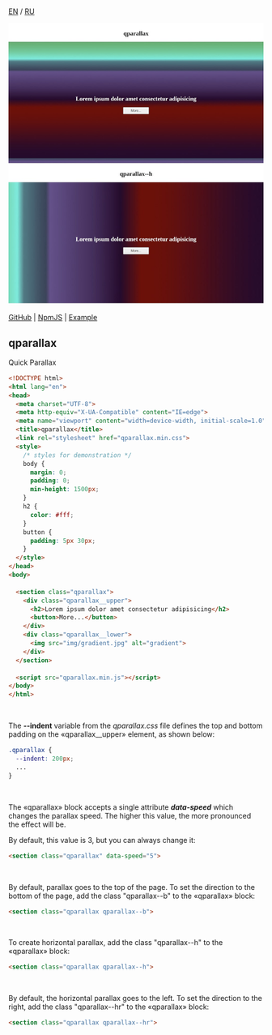 <br>

[EN](https://github.com/reacton-js/qparallax/blob/main/README.md) / [RU](https://github.com/reacton-js/qparallax/blob/main/README_RU.md)

![qparallax](https://raw.githubusercontent.com/reacton-js/qparallax/main/qparallax/logo.jpg)

[GitHub](https://github.com/reacton-js/qparallax) | [NpmJS](https://www.npmjs.com/package/qparallax) | [Example](http://u92502bm.beget.tech/qparallax/)

## qparallax

Quick Parallax

```html
<!DOCTYPE html>
<html lang="en">
<head>
  <meta charset="UTF-8">
  <meta http-equiv="X-UA-Compatible" content="IE=edge">
  <meta name="viewport" content="width=device-width, initial-scale=1.0">
  <title>qparallax</title>
  <link rel="stylesheet" href="qparallax.min.css">
  <style>
    /* styles for demonstration */
    body {
      margin: 0;
      padding: 0;
      min-height: 1500px;
    }
    h2 {
      color: #fff;
    }
    button {
      padding: 5px 30px;
    }
  </style>
</head>
<body>

  <section class="qparallax">
    <div class="qparallax__upper">
      <h2>Lorem ipsum dolor amet consectetur adipisicing</h2>
      <button>More...</button>
    </div>
    <div class="qparallax__lower">
      <img src="img/gradient.jpg" alt="gradient">
    </div>
  </section>
  
  <script src="qparallax.min.js"></script>
</body>
</html>
```

<br>

The **--indent** variable from the *qparallax.css* file defines the top and bottom padding on the «qparallax__upper» element, as shown below:

```css
.qparallax {
  --indent: 200px;
  ...
}
```

<br>

The «qparallax» block accepts a single attribute ***data-speed*** which changes the parallax speed. The higher this value, the more pronounced the effect will be.

By default, this value is 3, but you can always change it:

```html
<section class="qparallax" data-speed="5">
```

<br>

By default, parallax goes to the top of the page. To set the direction to the bottom of the page, add the class "qparallax--b" to the «qparallax» block:

```html
<section class="qparallax qparallax--b">
```

<br>

To create horizontal parallax, add the class "qparallax--h" to the «qparallax» block:

```html
<section class="qparallax qparallax--h">
```

<br>

By default, the horizontal parallax goes to the left. To set the direction to the right, add the class "qparallax--hr" to the «qparallax» block:

```html
<section class="qparallax qparallax--hr">
```